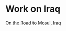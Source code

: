 # Work on Iraq

[On the Road to Mosul, Iraq](https://medium.com/@flaviusoxford/on-the-road-to-mosul-iraq-c9735e1373e3)
